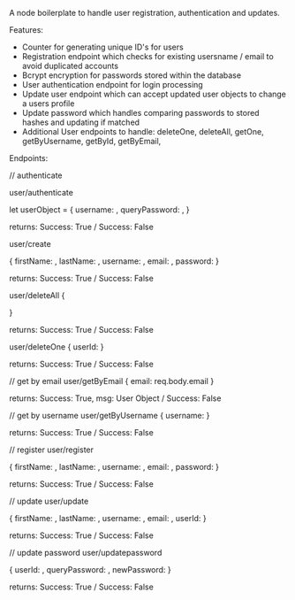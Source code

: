 A node boilerplate to handle user registration, authentication and updates.

Features:

* Counter for generating unique ID's for users
* Registration endpoint which checks for existing usersname / email to avoid duplicated accounts
* Bcrypt encryption for passwords stored within the database
* User authentication endpoint for login processing
* Update user endpoint which can accept updated user objects to change a users profile
* Update password which handles comparing passwords to stored hashes and updating if matched
* Additional User endpoints to handle: deleteOne, deleteAll, getOne, getByUsername, getById, getByEmail,

Endpoints:

// authenticate

user/authenticate

  let userObject = {
    username: ,
    queryPassword: ,
  }

returns: Success: True / Success: False


user/create

  {
    firstName: ,
    lastName: ,
    username: ,
    email: ,
    password:
  }

returns: Success: True / Success: False


user/deleteAll
  {

  }

returns: Success: True / Success: False

user/deleteOne
  {
    userId:
  }

returns: Success: True / Success: False

// get by email
user/getByEmail
  {
    email: req.body.email
  }

returns: Success: True, msg: User Object / Success: False

// get by username
user/getByUsername
  {
    username:
  }

returns: Success: True / Success: False

// register
user/register

  {
    firstName: ,
    lastName: ,
    username: ,
    email: ,
    password:
  }

returns: Success: True / Success: False

// update
user/update

  {
    firstName: ,
    lastName: ,
    username: ,
    email: ,
    userId:
  }

returns: Success: True / Success: False

// update password
user/updatepassword

  {
    userId: ,
    queryPassword: ,
    newPassword:
  }

returns: Success: True / Success: False
